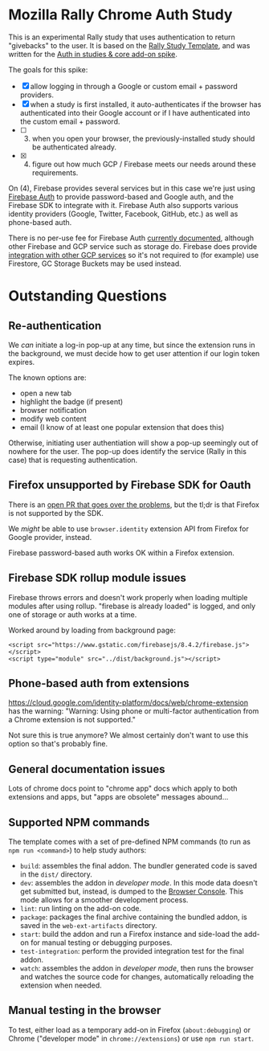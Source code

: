 # Mozilla Rally Chrome Auth Study
This is an experimental Rally study that uses authentication to return "givebacks" to the user. It is based on the [Rally Study Template](https://github.com/mozilla-rally/study-template/), and was written for the [Auth in studies & core add-on spike](https://github.com/mozilla-rally/rally-core-addon/issues/559).

The goals for this spike:
- [x] allow logging in through a Google or custom email + password providers.
- [x] when a study is first installed, it auto-authenticates if the browser has authenticated into their Google account or if I have authenticated into the custom email + password.
- [ ] 3. when you open your browser, the previously-installed study should be authenticated already.
- [x] 4. figure out how much GCP / Firebase meets our needs around these requirements.

On (4), Firebase provides several services but in this case we're just using [Firebase Auth](https://firebase.google.com/docs/auth) to provide password-based and Google auth, and the Firebase SDK to integrate with it. Firebase Auth also supports various identity providers (Google, Twitter, Facebook, GitHub, etc.) as well as phone-based auth.

There is no per-use fee for Firebase Auth [currently documented](https://firebase.google.com/pricing), although other Firebase and GCP service such as storage do. Firebase does provide [integration with other GCP services](https://firebase.google.com/docs/storage/gcp-integration) so it's not required to (for example) use Firestore, GC Storage Buckets may be used instead.

# Outstanding Questions
## Re-authentication
We *can* initiate a log-in pop-up at any time, but since the extension runs in the background, we must decide how to get user attention if our login token expires.

The known options are:

- open a new tab
- highlight the badge (if present)
- browser notification
- modify web content
- email (I know of at least one popular extension that does this)

Otherwise, initiating user authentiation will show a pop-up seemingly out of nowhere for the user. The pop-up does identify the service (Rally in this case) that
is requesting authentication.

## Firefox unsupported by Firebase SDK for Oauth

There is an [open PR that goes over the problems](https://github.com/firebase/firebase-js-sdk/issues/4002), but the tl;dr is that Firefox is not supported by the SDK.

We *might* be able to use `browser.identity` extension API from Firefox for Google provider, instead.

Firebase password-based auth works OK within a Firefox extension.

## Firebase SDK rollup module issues
Firebase throws errors and doesn't work properly when loading multiple modules after using rollup. "firebase is already loaded" is logged, and only one of storage or auth works at a time.

Worked around by loading from background page:
```
<script src="https://www.gstatic.com/firebasejs/8.4.2/firebase.js"></script>
<script type="module" src="../dist/background.js"></script>
```

## Phone-based auth from extensions
https://cloud.google.com/identity-platform/docs/web/chrome-extension has the warning: "Warning: Using phone or multi-factor authentication from a Chrome extension is not supported."

Not sure this is true anymore?
We almost certainly don't want to use this option so that's probably fine.

## General documentation issues
Lots of chrome docs point to "chrome app" docs which apply to both extensions and apps, but "apps are obsolete" messages abound...

## Supported NPM commands
The template comes with a set of pre-defined NPM commands (to run as `npm run <command>`) to help study authors:

* `build`: assembles the final addon. The bundler generated code is saved in the `dist/` directory.
* `dev`: assembles the addon in _developer mode_. In this mode data doesn't get submitted but, instead, is dumped to the [Browser Console](https://developer.mozilla.org/en-US/docs/Tools/Browser_Console). This mode allows for a smoother development process.
* `lint`: run linting on the add-on code.
* `package`: packages the final archive containing the bundled addon, is saved in the `web-ext-artifacts` directory.
* `start`: build the addon and run a Firefox instance and side-load the add-on for manual testing or debugging purposes.
* `test-integration`: perform the provided integration test for the final addon.
* `watch`: assembles the addon in _developer mode_, then runs the browser and watches the source code for changes, automatically reloading the extension when needed.

## Manual testing in the browser
To test, either load as a temporary add-on in Firefox (`about:debugging`) or Chrome ("developer mode" in `chrome://extensions`) or use `npm run start`.
